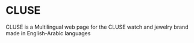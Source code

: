 # CLUSE
CLUSE is a Multilingual web page for the CLUSE watch and jewelry brand made in English-Arabic languages
